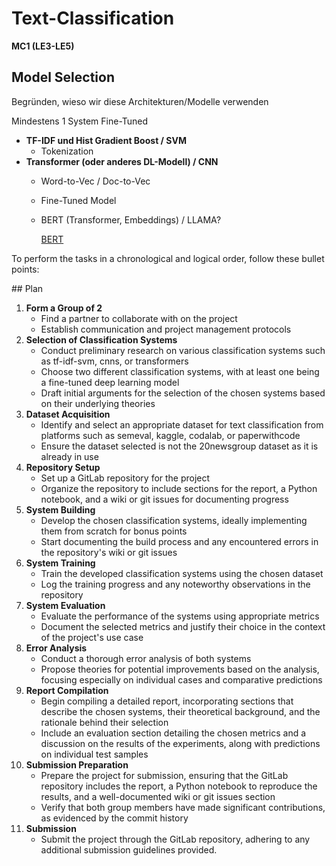 # Text-Classification

****MC1 (LE3-LE5)****

## Model Selection
Begründen, wieso wir diese Architekturen/Modelle verwenden

Mindestens 1 System Fine-Tuned

- ****TF-IDF und Hist Gradient Boost / SVM****
    - Tokenization
- **Transformer (oder anderes DL-Modell) / CNN**
    - Word-to-Vec / Doc-to-Vec
    - Fine-Tuned Model
    - BERT (Transformer, Embeddings) / LLAMA?
        
        [BERT](https://huggingface.co/docs/transformers/model_doc/bert)
        

To perform the tasks in a chronological and logical order, follow these bullet points:

## Plan

1. **Form a Group of 2**
    - Find a partner to collaborate with on the project
    - Establish communication and project management protocols
2. **Selection of Classification Systems**
    - Conduct preliminary research on various classification systems such as tf-idf-svm, cnns, or transformers
    - Choose two different classification systems, with at least one being a fine-tuned deep learning model
    - Draft initial arguments for the selection of the chosen systems based on their underlying theories
3. **Dataset Acquisition**
    - Identify and select an appropriate dataset for text classification from platforms such as semeval, kaggle, codalab, or paperwithcode
    - Ensure the dataset selected is not the 20newsgroup dataset as it is already in use
4. **Repository Setup**
    - Set up a GitLab repository for the project
    - Organize the repository to include sections for the report, a Python notebook, and a wiki or git issues for documenting progress
5. **System Building**
    - Develop the chosen classification systems, ideally implementing them from scratch for bonus points
    - Start documenting the build process and any encountered errors in the repository's wiki or git issues
6. **System Training**
    - Train the developed classification systems using the chosen dataset
    - Log the training progress and any noteworthy observations in the repository
7. **System Evaluation**
    - Evaluate the performance of the systems using appropriate metrics
    - Document the selected metrics and justify their choice in the context of the project's use case
8. **Error Analysis**
    - Conduct a thorough error analysis of both systems
    - Propose theories for potential improvements based on the analysis, focusing especially on individual cases and comparative predictions
9. **Report Compilation**
    - Begin compiling a detailed report, incorporating sections that describe the chosen systems, their theoretical background, and the rationale behind their selection
    - Include an evaluation section detailing the chosen metrics and a discussion on the results of the experiments, along with predictions on individual test samples
10. **Submission Preparation**
    - Prepare the project for submission, ensuring that the GitLab repository includes the report, a Python notebook to reproduce the results, and a well-documented wiki or git issues section
    - Verify that both group members have made significant contributions, as evidenced by the commit history
11. **Submission**
    - Submit the project through the GitLab repository, adhering to any additional submission guidelines provided.
